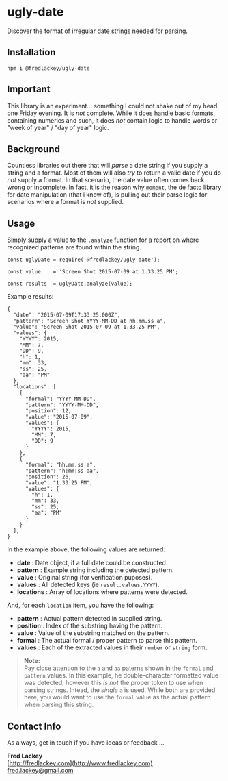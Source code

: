 # ugly-date
Discover the format of irregular date strings needed for parsing.

## Installation  

`npm i @fredlackey/ugly-date`

## Important  
This library is an experiment... something I could not shake out of my head one Friday evening.  It is _not_ complete.  While it does handle basic formats, containing numerics and such, it does _not_ contain logic to handle words or "week of year" / "day of year" logic.

## Background  
Countless libraries out there that will _parse_ a date string if you supply a string and a format.  Most of them will also _try_ to return a valid date if you do _not_ supply a format.  In that scenario, the date value often comes back wrong or incomplete.  In fact, it is the reason why [`moment`](https://momentjs.com/), the de facto library for date manipulation (that i know of), is pulling out their parse logic for scenarios where a format is _not_ supplied.

## Usage
Simply supply a value to the `.analyze` function for a report on where recognized patterns are found within the string.

```
const uglyDate = require('@fredlackey/ugly-date');

const value    = 'Screen Shot 2015-07-09 at 1.33.25 PM';

const results  = uglyDate.analyze(value);
```
Example results:
```
{
  "date": "2015-07-09T17:33:25.000Z",
  "pattern": "Screen Shot YYYY-MM-DD at hh.mm.ss a",
  "value": "Screen Shot 2015-07-09 at 1.33.25 PM",
  "values": {
    "YYYY": 2015,
    "MM": 7,
    "DD": 9,
    "h": 1,
    "mm": 33,
    "ss": 25,
    "aa": "PM"
  },
  "locations": [
    {
      "formal": "YYYY-MM-DD",
      "pattern": "YYYY-MM-DD",
      "position": 12,
      "value": "2015-07-09",
      "values": {
        "YYYY": 2015,
        "MM": 7,
        "DD": 9
      }
    },
    {
      "formal": "hh.mm.ss a",
      "pattern": "h:mm:ss aa",
      "position": 26,
      "value": "1.33.25 PM",
      "values": {
        "h": 1,
        "mm": 33,
        "ss": 25,
        "aa": "PM"
      }
    }
  ],
}
```
In the example above, the following values are returned:

  * **date** : Date object, if a full date could be constructed.
  * **pattern** : Example string including the detected pattern.
  * **value** : Original string (for verification puposes).
  * **values** : All detected keys (ie `result.values.YYYY`).
  * **locations** : Array of locations where patterns were detected.

And, for each `location` item, you have the following:

  * **pattern** : Actual pattern detected in supplied string.
  * **position** : Index of the substring having the pattern.
  * **value** : Value of the substring matched on the pattern.
  * **formal** : The actual formal / proper pattern to parse this pattern.
  * **values** : Each of the extracted values in their `number` or `string` form.
  
  > **Note:**  
  > Pay close attention to the `a` and `aa` paterns shown in the `formal` and `pattern` values.  In this example, he double-character formatted value was detected, however this _is not_ the proper token to use when parsing strings.  Intead, the _single_ `a` is used.  While both are provided here, you would want to use the `formal` value as the actual pattern when parsing this string.


## Contact Info  
As always, get in touch if you have ideas or feedback ...

**Fred Lackey**  
[http://fredlackey.com](http://www.fredlackey.com)  
[fred.lackey@gmail.com](mailto://fred.lackey@gmail.com)

